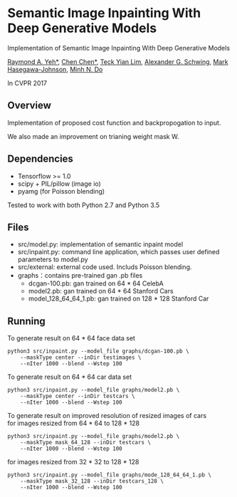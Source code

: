 Semantic Image Inpainting With Deep Generative Models
=====================================================
Implementation of Semantic Image Inpainting With Deep Generative Models

[Raymond A. Yeh*](http://www.isle.illinois.edu/~yeh17/),
[Chen Chen*](http://cchen156.web.engr.illinois.edu/),
[Teck Yian Lim](http://tlim11.web.engr.illinois.edu/),
[Alexander G. Schwing](http://www.alexander-schwing.de/),
[Mark Hasegawa-Johnson](http://www.ifp.illinois.edu/~hasegawa/),
[Minh N. Do](http://minhdo.ece.illinois.edu/)

In CVPR 2017


Overview
--------
Implementation of proposed cost function and backpropogation to input. 

We also made an improvement on trianing weight mask W.

Dependencies
------------
 - Tensorflow >= 1.0
 - scipy + PIL/pillow (image io)
 - pyamg (for Poisson blending)

Tested to work with both Python 2.7 and Python 3.5


Files
-----
 - src/model.py: implementation of semantic inpaint model
 - src/inpaint.py: command line application, which passes user defined parameters to model.py
 - src/external: external code used. Includs Poisson blending.
 - graphs：contains pre-trained gan .pb files
     - dcgan-100.pb: gan trained on 64 * 64 CelebA
     - model2.pb: gan trained on 64 * 64 Stanford Cars
     - model_128_64_64_1.pb: gan trained on 128 * 128 Stanford Car

Running
-------
To generate result on 64 * 64 face data set
```
python3 src/inpaint.py --model_file graphs/dcgan-100.pb \
    --maskType center --inDir testimages \
    --nIter 1000 --blend --Wstep 100
```

To generate result on 64 * 64 car data set
```
python3 src/inpaint.py --model_file graphs/model2.pb \
    --maskType center --inDir testcars \
    --nIter 1000 --blend --Wstep 100
```

To generate result on improved resolution of resized images of cars \
for images resized from 64 * 64 to 128 * 128
```
python3 src/inpaint.py --model_file graphs/model2.pb \
    --maskType mask_64_128 --inDir testcars \
    --nIter 1000 --blend --Wstep 100
```

for images resized from 32 * 32 to 128 * 128
```
python3 src/inpaint.py --model_file graphs/mode_128_64_64_1.pb \
    --maskType mask_32_128 --inDir testcars_128 \
    --nIter 1000 --blend --Wstep 100
```
